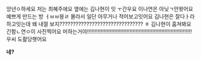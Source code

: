 앙년ㅇ하세요 저는 최혜주에요 옆에는 김나현이 잇 ㅜ간우요 이나연은 아닞ㄱ안왓어요 예쁘게 만드는 방  ㅓㅂㅂ븡ㄹ 몰라서 일단 아무거나 적어보고잇어요
김나현은 잘다ㅏ라하고잇는데 왜 내껄 보지???????????????????????????????
ㅎ 김나현이 훔쳐봐요 긴함ㄴ연ㅇ이 사진찍어요 머하는거야!!!!!!!!!!!!!!!!!!!!!!!!!!!!!!!!!!!!!!!!!!!!!!!!!!!!!!!!!!!!!!!!!!!!!
우씨 도촬당햇어요

**네?**
